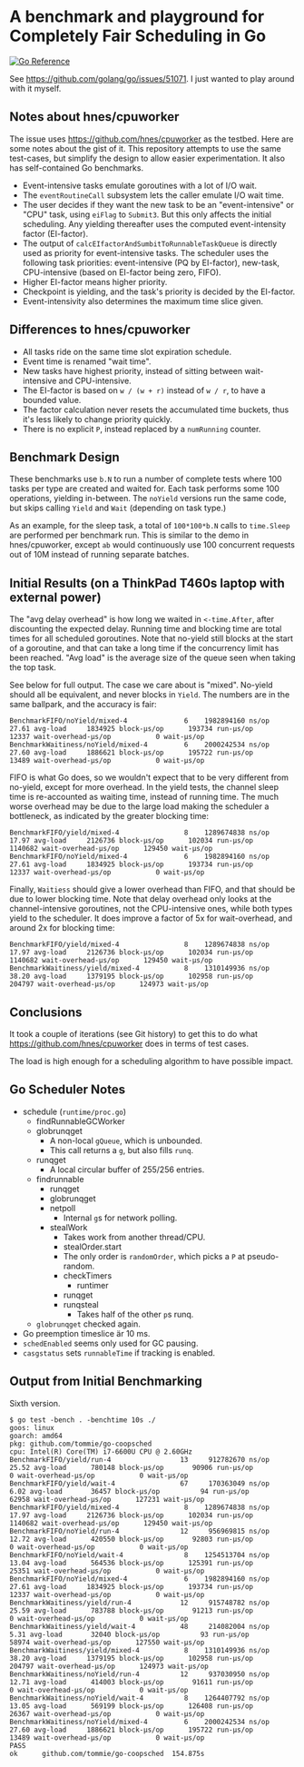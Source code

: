 # A benchmark and playground for Completely Fair Scheduling in Go

[![Go Reference](https://pkg.go.dev/badge/github.com/tommie/go-coopsched.svg)](https://pkg.go.dev/github.com/tommie/go-coopsched)

See https://github.com/golang/go/issues/51071. I just wanted to play
around with it myself.

## Notes about hnes/cpuworker

The issue uses https://github.com/hnes/cpuworker as the testbed. Here
are some notes about the gist of it. This repository attempts to use
the same test-cases, but simplify the design to allow easier
experimentation. It also has self-contained Go benchmarks.

* Event-intensive tasks emulate goroutines with a lot of I/O wait.
* The `eventRoutineCall` subsystem lets the caller emulate I/O wait
  time.
* The user decides if they want the new task to be an
  "event-intensive" or "CPU" task, using `eiFlag` to `Submit3`. But
  this only affects the initial scheduling. Any yielding thereafter
  uses the computed event-intensity factor (EI-factor).
* The output of `calcEIfactorAndSumbitToRunnableTaskQueue` is directly
  used as priority for event-intensive tasks. The scheduler uses the
  following task priorities: event-intensive (PQ by EI-factor),
  new-task, CPU-intensive (based on EI-factor being zero, FIFO).
* Higher EI-factor means higher priority.
* Checkpoint is yielding, and the task's priority is decided by the
  EI-factor.
* Event-intensivity also determines the maximum time slice given.

## Differences to hnes/cpuworker

* All tasks ride on the same time slot expiration schedule.
* Event time is renamed "wait time".
* New tasks have highest priority, instead of sitting between
  wait-intensive and CPU-intensive.
* The EI-factor is based on `w / (w + r)` instead of `w / r`, to have
  a bounded value.
* The factor calculation never resets the accumulated time buckets,
  thus it's less likely to change priority quickly.
* There is no explicit `P`, instead replaced by a `numRunning` counter.

## Benchmark Design

These benchmarks use `b.N` to run a number of complete tests where 100
tasks per type are created and waited for. Each task performs some 100
operations, yielding in-between. The `noYield` versions run the same
code, but skips calling `Yield` and `Wait` (depending on task type.)

As an example, for the sleep task, a total of `100*100*b.N` calls to
`time.Sleep` are performed per benchmark run. This is similar to the
demo in hnes/cpuworker, except `ab` would continuously use 100
concurrent requests out of 10M instead of running separate batches.

## Initial Results (on a ThinkPad T460s laptop with external power)

The "avg delay overhead" is how long we waited in `<-time.After`,
after discounting the expected delay. Running time and blocking time
are total times for all scheduled goroutines. Note that no-yield still
blocks at the start of a goroutine, and that can take a long time if
the concurrency limit has been reached. "Avg load" is the average size
of the queue seen when taking the top task.

See below for full output. The case we care about is "mixed". No-yield
should all be equivalent, and never blocks in `Yield`. The numbers are
in the same ballpark, and the accuracy is fair:

```
BenchmarkFIFO/noYield/mixed-4     	       6	1982894160 ns/op	        27.61 avg-load	   1834925 block-µs/op	    193734 run-µs/op	     12337 wait-overhead-µs/op	         0 wait-µs/op
BenchmarkWaitiness/noYield/mixed-4         6	2000242534 ns/op	        27.60 avg-load	   1886621 block-µs/op	    195722 run-µs/op	     13489 wait-overhead-µs/op	         0 wait-µs/op
```

FIFO is what Go does, so we wouldn't expect that to be very different
from no-yield, except for more overhead. In the yield tests, the
channel sleep time is re-accounted as waiting time, instead of running
time. The much worse overhead may be due to the large load making the
scheduler a bottleneck, as indicated by the greater blocking time:

```
BenchmarkFIFO/yield/mixed-4       	       8	1289674838 ns/op	        17.97 avg-load	   2126736 block-µs/op	    102034 run-µs/op	   1140682 wait-overhead-µs/op	    129450 wait-µs/op
BenchmarkFIFO/noYield/mixed-4     	       6	1982894160 ns/op	        27.61 avg-load	   1834925 block-µs/op	    193734 run-µs/op	     12337 wait-overhead-µs/op	         0 wait-µs/op
```

Finally, `Waitiess` should give a lower overhead than FIFO, and that
should be due to lower blocking time. Note that delay overhead only
looks at the channel-intensive goroutines, not the CPU-intensive ones,
while both types yield to the scheduler. It does improve a factor of
5x for wait-overhead, and around 2x for blocking time:

```
BenchmarkFIFO/yield/mixed-4       	       8	1289674838 ns/op	        17.97 avg-load	   2126736 block-µs/op	    102034 run-µs/op	   1140682 wait-overhead-µs/op	    129450 wait-µs/op
BenchmarkWaitiness/yield/mixed-4  	       8	1310149936 ns/op	        38.20 avg-load	   1379195 block-µs/op	    102958 run-µs/op	    204797 wait-overhead-µs/op	    124973 wait-µs/op
```

## Conclusions

It took a couple of iterations (see Git history) to get this to do
what https://github.com/hnes/cpuworker does in terms of test
cases.

The load is high enough for a scheduling algorithm to have possible
impact.

## Go Scheduler Notes

* schedule (`runtime/proc.go`)
  * findRunnableGCWorker
  * globrunqget
    * A non-local `gQueue`, which is unbounded.
    * This call returns a `g`, but also fills `runq`.
  * runqget
    * A local circular buffer of 255/256 entries.
  * findrunnable
    * runqget
    * globrunqget
    * netpoll
      * Internal `g`s for network polling.
    * stealWork
      * Takes work from another thread/CPU.
      * stealOrder.start
      * The only order is `randomOrder`, which picks a `P` at
        pseudo-random.
      * checkTimers
        * runtimer
      * runqget
      * runqsteal
        * Takes half of the other `p`s runq.
   * `globrunqget` checked again.
* Go preemption timeslice är 10 ms.
* `schedEnabled` seems only used for GC pausing.
* `casgstatus` sets `runnableTime` if tracking is enabled.

## Output from Initial Benchmarking

Sixth version.

```console
$ go test -bench . -benchtime 10s ./
goos: linux
goarch: amd64
pkg: github.com/tommie/go-coopsched
cpu: Intel(R) Core(TM) i7-6600U CPU @ 2.60GHz
BenchmarkFIFO/yield/run-4         	      13	 912782670 ns/op	        25.52 avg-load	    780148 block-µs/op	     90906 run-µs/op	         0 wait-overhead-µs/op	         0 wait-µs/op
BenchmarkFIFO/yield/wait-4        	      67	 170363049 ns/op	         6.02 avg-load	     36457 block-µs/op	        94 run-µs/op	     62958 wait-overhead-µs/op	    127231 wait-µs/op
BenchmarkFIFO/yield/mixed-4       	       8	1289674838 ns/op	        17.97 avg-load	   2126736 block-µs/op	    102034 run-µs/op	   1140682 wait-overhead-µs/op	    129450 wait-µs/op
BenchmarkFIFO/noYield/run-4       	      12	 956969815 ns/op	        12.72 avg-load	    420550 block-µs/op	     92803 run-µs/op	         0 wait-overhead-µs/op	         0 wait-µs/op
BenchmarkFIFO/noYield/wait-4      	       8	1254513704 ns/op	        13.04 avg-load	    564536 block-µs/op	    125391 run-µs/op	     25351 wait-overhead-µs/op	         0 wait-µs/op
BenchmarkFIFO/noYield/mixed-4     	       6	1982894160 ns/op	        27.61 avg-load	   1834925 block-µs/op	    193734 run-µs/op	     12337 wait-overhead-µs/op	         0 wait-µs/op
BenchmarkWaitiness/yield/run-4    	      12	 915748782 ns/op	        25.59 avg-load	    783788 block-µs/op	     91213 run-µs/op	         0 wait-overhead-µs/op	         0 wait-µs/op
BenchmarkWaitiness/yield/wait-4   	      48	 214082004 ns/op	         5.31 avg-load	     32040 block-µs/op	        93 run-µs/op	     58974 wait-overhead-µs/op	    127550 wait-µs/op
BenchmarkWaitiness/yield/mixed-4  	       8	1310149936 ns/op	        38.20 avg-load	   1379195 block-µs/op	    102958 run-µs/op	    204797 wait-overhead-µs/op	    124973 wait-µs/op
BenchmarkWaitiness/noYield/run-4  	      12	 937030950 ns/op	        12.71 avg-load	    414003 block-µs/op	     91611 run-µs/op	         0 wait-overhead-µs/op	         0 wait-µs/op
BenchmarkWaitiness/noYield/wait-4 	       8	1264407792 ns/op	        13.05 avg-load	    569199 block-µs/op	    126408 run-µs/op	     26367 wait-overhead-µs/op	         0 wait-µs/op
BenchmarkWaitiness/noYield/mixed-4         6	2000242534 ns/op	        27.60 avg-load	   1886621 block-µs/op	    195722 run-µs/op	     13489 wait-overhead-µs/op	         0 wait-µs/op
PASS
ok  	github.com/tommie/go-coopsched	154.875s
```

